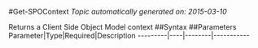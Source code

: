 #Get-SPOContext
*Topic automatically generated on: 2015-03-10*

Returns a Client Side Object Model context
##Syntax
##Parameters
Parameter|Type|Required|Description
---------|----|--------|-----------
